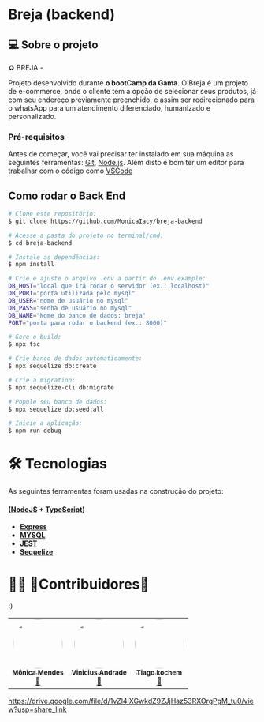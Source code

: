 # Breja (backend)

## 💻 Sobre o projeto

♻️ BREJA - 


Projeto desenvolvido durante  **o bootCamp da Gama**.
O Breja é um projeto de e-commerce, onde o cliente tem a opção de selecionar seus produtos, já com seu endereço previamente preenchido, e assim ser redirecionado para o whatsApp para um atendimento diferenciado, humanizado e personalizado.



### Pré-requisitos

Antes de começar, você vai precisar ter instalado em sua máquina as seguintes ferramentas:
[Git](https://git-scm.com), [Node.js](https://nodejs.org/en/). 
Além disto é bom ter um editor para trabalhar com o código como [VSCode](https://code.visualstudio.com/)

## Como rodar o Back End

```bash
# Clone este repositório:
$ git clone https://github.com/MonicaIacy/breja-backend

# Acesse a pasta do projeto no terminal/cmd:
$ cd breja-backend

# Instale as dependências:
$ npm install

# Crie e ajuste o arquivo .env a partir do .env.example: 
DB_HOST="local que irá rodar o servidor (ex.: localhost)"
DB_PORT="porta utilizada pelo mysql"
DB_USER="nome de usuário no mysql"
DB_PASS="senha de usuário no mysql"
DB_NAME="Nome do banco de dados: breja"
PORT="porta para rodar o backend (ex.: 8000)"

# Gere o build:
$ npx tsc

# Crie banco de dados automaticamente:
$ npx sequelize db:create

# Crie a migration:
$ npx sequelize-cli db:migrate

# Popule seu banco de dados:
$ npx sequelize db:seed:all

# Inicie a aplicação:
$ npm run debug
```


# 🛠 Tecnologias

As seguintes ferramentas foram usadas na construção do projeto:

#### ([NodeJS](https://nodejs.org//)  +  [TypeScript](https://www.typescriptlang.org/))

-   **[Express](https://www.npmjs.com/package/express)**
-   **[MYSQL](https://www.mysql.com//)**
-   **[JEST](https://jestjs.io/pt-BR/)**
-   **[Sequelize](https://www.npmjs.com/package/sequelize)**

# 👨‍💻 💜Contribuidores👏  

  :)

<table>
  <tr>
    <td align="center"><a href="https://www.linkedin.com/in/monicaiacy/"><img style="border-radius: 50%;" src="https://asset.cloudinary.com/dz4gujotu/3a13652c6a3b79eed23180ea316670d8" width="100px;" alt=""/><br /><sub><b>Mônica Mendes</b></sub></a><br /><a href="https://www.linkedin.com/in/monicaiacy/" title="Monica">🚀</a></td>
    <td align="center"><a href="https://www.linkedin.com/in/vinicius-andrade-565a88242/"><img style="border-radius: 50%;" src="https://asset.cloudinary.com/dz4gujotu/a97653553d489fb97dee076cbde128ac" width="100px;" alt=""/><br /><sub><b>Vinicius Andrade</b></sub></a><br /><a href="https://www.linkedin.com/in/vinicius-andrade-565a88242/" title="Vinicius Andrade">🚀</a></td>
    <td align="center"><a href="https://www.linkedin.com/in/tiagokochem/"><img style="border-radius: 50%;" src="https://asset.cloudinary.com/dz4gujotu/7e6fbff15e7a8df79631eb8fae083274" width="100px;" alt=""/><br /><sub><b>Tiago kochem</b></sub></a><br /><a href="https://www.linkedin.com/in/tiagokochem/" title="Tiago Kochem">🚀</a></td>  
    </tr>
  </table>

  https://drive.google.com/file/d/1vZl4IXGwkdZ9ZJjHaz53RXOrgPgM_tu0/view?usp=share_link



